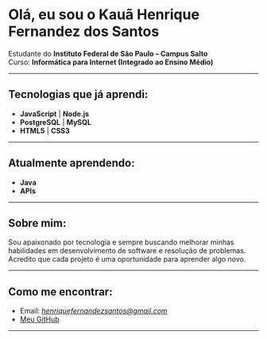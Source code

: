 #  Olá, eu sou o Kauã Henrique Fernandez dos Santos

 Estudante do **Instituto Federal de São Paulo – Campus Salto**  
 Curso: **Informática para Internet (Integrado ao Ensino Médio)**  

---

##  Tecnologias que já aprendi:
- **JavaScript** | **Node.js**  
- **PostgreSQL** | **MySQL**  
- **HTML5** | **CSS3**  

---

##  Atualmente aprendendo:
- **Java**   
- **APIs**  

---

##  Sobre mim:
Sou apaixonado por tecnologia e sempre buscando melhorar minhas habilidades em desenvolvimento de software e resolução de problemas.  
Acredito que cada projeto é uma oportunidade para aprender algo novo.  

---

##  Como me encontrar:
-  Email: *henriquefernandezsantos@gmail.com*
-  [Meu GitHub](https://github.com/Meuzovisk)  

---
